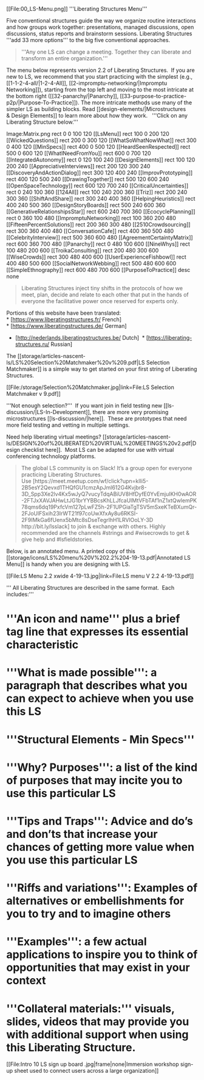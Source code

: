 

[[File:00_LS-Menu.png]] '''Liberating Structures Menu'''

Five conventional structures guide the way we organize routine interactions and how groups work together: presentations, managed discussions, open discussions, status reports and brainstorm sessions. Liberating Structures '''add 33 more options''' to the big five conventional approaches.

<blockquote>'''Any one LS can change a meeting. Together they can liberate and transform an entire organization.'''
</blockquote>

The menu below represents version 2.2 of Liberating Structures.  If you are new to LS, we recommend that you start practicing with the simplest (e.g., [[1-1-2-4-all/|1-2-4-All]], [[2-impromptu-networking/|Impromptu Networking]]), starting from the top left and moving to the most intricate at the bottom right ([[32-panarchy/|Panarchy]], [[33-purpose-to-practice-p2p/|Purpose-To-Practice]]). The more intricate methods use many of the simpler LS as building blocks. Read [[design-elements/|Microstructures &amp; Design Elements]] to learn more about how they work.   '''Click on any Liberating Structure below.'''

<imagemap>
Image:Matrix.png
rect 0 0 100 120 [[LsMenu]]
rect 100 0 200 120 [[WickedQuestions]]
rect 200 0 300 120 [[WhatSoWhatNowWhat]]
rect 300 0 400 120 [[MinSpecs]]
rect 400 0 500 120 [[HeardSeenRespected]]
rect 500 0 600 120 [[WhatINeedFromYou]]
rect 600 0 700 120 [[IntegratedAutonomy]]
rect 0 120 100 240 [[DesignElements]]
rect 100 120 200  240 [[AppreciativeInterviews]]
rect 200 120 300  240 [[DiscoveryAndActionDialog]]
rect 300 120 400  240 [[ImprovPrototyping]]
rect 400 120 500  240 [[DrawingTogether]]
rect 500 120 600  240 [[OpenSpaceTechnology]]
rect 600 120 700  240 [[CriticalUncertainties]]
rect 0 240 100 360 [[124All]]
rect 100 240 200  360 [[Triz]]
rect 200 240 300  360 [[ShiftAndShare]]
rect 300 240 400  360 [[HelpingHeuristics]]
rect 400 240 500  360 [[DesignStoryBoards]]
rect 500 240 600  360 [[GenerativeRelationshipsStar]]
rect 600 240 700  360 [[EcocyclePlanning]]
rect 0 360 100 480 [[ImpromptuNetworking]]
rect 100 360 200  480 [[FifteenPercentSolutions]]
rect 200 360 300  480 [[2510Crowdsourcing]]
rect 300 360 400  480 [[ConversationCafe]]
rect 400 360 500  480 [[CelebrityInterview]]
rect 500 360 600  480 [[AgreementCertaintyMatrix]]
rect 600 360 700  480 [[Panarchy]]
rect 0 480 100 600 [[NineWhys]]
rect 100 480 200  600 [[TroikaConsulting]]
rect 200 480 300  600 [[WiseCrowds]]
rect 300 480 400  600 [[UserExperienceFishbowl]]
rect 400 480 500  600 [[SocialNetworkWebbing]]
rect 500 480 600  600 [[SimpleEthnography]]
rect 600 480 700  600 [[PurposeToPractice]]
desc none
</imagemap>

<blockquote>Liberating Structures inject tiny shifts in the protocols of how we meet, plan, decide and relate to each other that put in the hands of everyone the facilitative power once reserved for experts only.
</blockquote>

Portions of this website have been translated:
* [https://www.liberatingstructures.fr/ French] 
* [https://www.liberatingstructures.de/ German] 
* [http://nederlands.liberatingstructures.be/ Dutch] 
* [https://liberating-structures.ru/ Russian]

The [[storage/articles-nascent-ls/LS%20Selection%20Matchmaker%20v%209.pdf|LS Selection Matchmaker]] is a simple way to get started on your first string of Liberating Structures.  

[[File:/storage/Selection%20Matchmaker.jpg|link=File:LS Selection Matchmaker v 9.pdf]]

'''Not enough selection?'''  If you want join in field testing new [[ls-discussion/|LS-In-Development]], there are more very promising microstructures [[ls-discussion/|here]].  These are prototypes that need more field testing and vetting in multiple settings.

Need help liberating virtual meetings? [[storage/articles-nascent-ls/DESIGN%20of%20LIBERATED%20VIRTUAL%20MEETINGS%20v2.pdf|Design checklist here]].  Most LS can be adapted for use with virtual conferencing technology platforms.  

<blockquote>The global LS community is on Slack! It’s a group open for everyone practicing Liberating Structures. Use [https://meet.meetup.com/wf/click?upn=kIIi5-2B5esY2Qevxd1THQfGU1cmzApJml612G4Kvjbr8-3D_Spp3Xe2lv4Kx5wJyQ7vucyTdqABiUV8HfDyfE0YvEmjuIKH0wAOR-2FTJxXAVJAHwLtJG1brYYBBcsKhLLJfcaUIMtVFbTAf1nZ1xtQwlemPK78qms6dq19PxfcVm127pLwFZ5h-2F1UPGiaTgTSV5mSxeKTeBXumQr-2FJoUlFSxih23IrWT21f97coUwXfxAy8u6RKSI-2F9IMkGa6fUenx5bMtc8sDseTegrlhH1LRVlOoLY-3D http://bit.ly/lsslack] to join &amp; exchange with others. Highly recommended are the channels #strings and #wisecrowds to get &amp; give help and #lsfieldstories.
</blockquote>

Below, is an annotated menu. A printed copy of this [[storage/icons/LS%20menu%20V%202.2%204-19-13.pdf|Annotated LS Menu]] is handy when you are designing with LS.

[[File:LS Menu 2.2 xwide 4-19-13.jpg|link=File:LS menu V 2.2 4-19-13.pdf]]

''' All Liberating Structures are described in the same format.  Each includes:'''

# '''An icon and name''' plus a brief tag line that expresses its essential characteristic
# '''What is made possible''': a paragraph that describes what you can expect to achieve when you use this LS
# '''Structural Elements - Min Specs'''
# '''Why? Purposes''': a list of the kind of purposes that may incite you to use this particular LS
# '''Tips and Traps''': Advice and do’s and don’ts that increase your chances of getting more value when you use this particular LS
# '''Riffs and variations''': Examples of alternatives or embellishments for you to try and to imagine others
# '''Examples''': a few actual applications to inspire you to think of opportunities that may exist in your context
# '''Collateral materials:''' visuals, slides, videos that may provide you with additional support when using this Liberating Structure.

[[File:Intro 10 LS sign up board .jpg|frame|none|Immersion workshop sign-up sheet used to connect users across a large organization]]
